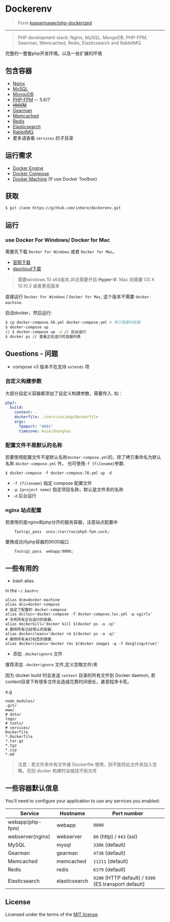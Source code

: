 # Dockerenv

>Form [kasperisager/php-dockerized](https://github.com/kasperisager/php-dockerized.git)

---------------

> PHP development stack: Nginx, MySQL, MongoDB, PHP-FPM, Gearman, Memcached, Redis, Elasticsearch and RabbitMQ

完整的一整套php开发环境。以及一些扩展的环境

## 包含容器

* [Nginx](http://nginx.org/)
* [MySQL](http://www.mysql.com/)
* [MongoDB](http://www.mongodb.org/)
* [PHP-FPM](http://php-fpm.org/) -- 5.6/7
* ~~[HHVM](http://www.hhvm.com/)~~
* [Gearman](http://gearman.org/)
* [Memcached](http://memcached.org/)
* [Redis](http://redis.io/)
* [Elasticsearch](http://www.elasticsearch.org/)
* [RabbitMQ](https://www.rabbitmq.com/)
* 更多请查看 `services` 的子目录

## 运行需求

* [Docker Engine](https://docs.docker.com/installation/)
* [Docker Compose](https://docs.docker.com/compose/)
* [Docker Machine](https://docs.docker.com/machine/) (If use Docker Toolbox)

## 获取 

```sh
$ git clone https://github.com/inhere/dockerenv.git  
```

## 运行 

### use Docker For Windows/ Docker for Mac

需要先下载 `Docker For Windows` 或者 `Docker for Mac`。

- [官网下载](https://www.docker.com/products/docker)
- [daocloud下载](http://get.daocloud.io/#install-docker-for-mac-windows)

> 需要windows 10 x64版本,并且需要开启 **Hyper-V**. Mac 则需要 OS X 10.10.3 或者更高版本

直接运行 `Docker For Windows` / `Docker for Mac`, 这个版本不需要 `docker-machine`.

启动docker，然后运行:

```sh
$ cp docker-compose.56.yml docker-compose.yml # 拷贝需要的配置
$ docker-compose up
// $ docker-compose up -d // 后台运行
$ docker ps // 查看正在运行的容器列表

```

## Questions - 问题

- compose v3 版本不在支持 `extends` 项

### 自定义构建参数

大部分自定义容器都添加了自定义构建参数，需要传入. 如：

```yml
php7:
  build:
    context: .
    dockerfile: ./services/php/Dockerfile
    args:
      fpmport: "9001"
      timezone: Asia/Shanghai 
```


### 配置文件不是默认的名称

若要使用配置文件不是默认名称`docker-compose.yml`的，除了拷贝重命名为默认名称 `docker-compose.yml` 外，
也可使用`-f {filename}`参数.

```
$ docker-compose -f docker-compose.70.yml up -d
```

- `-f {filename}` 指定 compose 配置文件
- `-p {project name}` 指定项目名称，默认是文件夹的名称
- `-d` 后台运行

### nginx 站点配置

若使用的是nginx和php分开的服务容器，注意站点配置中

```
    fastcgi_pass  unix:/var/run/php5-fpm.sock;
```

要换成访问php容器的9000端口

```
    fastcgi_pass  webapp:9000;
```


## 一些有用的

- bash alias 

in the `~/.bashrc`

```
alias dcm=docker-machine
alias dcc=docker-compose
# 指定了配置的 docker-compose
alias dccloc='docker-compose -f docker-compose.loc.yml -p ugirls'
# 杀死所有正在运行的容器.
alias dockerkill='docker kill $(docker ps -a -q)'
# 删除所有已经停止的容器.
alias dockercleanc='docker rm $(docker ps -a -q)'
# 删除所有未打标签的镜像.
alias dockercleani='docker rmi $(docker images -q -f dangling=true)'
```

- 添加 `.dockerignore` 文件

推荐添加 `.dockerignore` 文件,定义忽略文件/夹

因为 docker build 时会发送 `context` 目录的所有文件到 Docker daemon, 
若context目录下有很多文件会造成花费时间很长，甚至程序卡死。

e.g 

```
node_modules/
.git/
www/
# data/
logs/
# tools/
# services/
Dockerfile
*.Dockerfile
*.tar.gz
*.tgz
*.zip
*.md
```

> 注意：若文件夹中有文件被 Dockerfile 使用，则不能将此文件夹加入忽略，否则 docker 构建时会报找不到文件

## 一些容器默认信息

You'll need to configure your application to use any services you enabled:

Service|Hostname|Port number
------|---------|-----------
webapp(php-fpm)|webapp|`9000`
webserver(nginx)|webserver|`80` (http) / `443` (ssl)
MySQL|mysql|`3306` (default)
Gearman|gearman|`4730` (default)
Memcached|memcached|`11211` (default)
Redis|redis|`6379` (default)
Elasticsearch|elasticsearch|`9200` (HTTP default) / `9300` (ES transport default)

## License

Licensed under the terms of the [MIT license](LICENSE.md).
